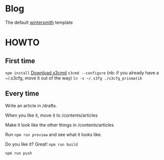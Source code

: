 
# Blog

The default [wintersmith](https://github.com/jnordberg/wintersmith) template
# HOWTO

## First time

`npm install`
[Download s3cmd](http://s3tools.org/download)
`s3cmd --configure` (nb: if you already have a ~/.s3cfg, move it out of the way)
`ln -s ~/.s3fg ./s3cfg_prismatik`

## Every time

Write an article in /drafts.

When you like it, move it to /contents/articles

Make it look like the other things in /contents/articles

Run `npm run preview` and see what it looks like.

Do you like it? Great! `npm run build`

`npm run push`
